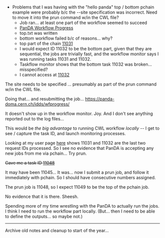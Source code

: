 - Problems that I was having with the "hello panda" top / bottom pchain example were probably b/c the --site specification was incorrect.  Need to move it into the prun command w/in the CWL file?
	- Job ran... at least one part of the workflow seemed to succeed
	- [PanDA Workflow Progress](https://panda-doma.cern.ch/idds/wfprogress/)
	- top.txt was written
	- bottom workflow failed b/c of reasons... why?
	- top part of the chain [11031](https://panda-doma.cern.ch/task/11031/)
	- I would expect ID 11032 to be the bottom part, given that they are sequential, the jobs are trivially fast, and the workflow monitor says I was running tasks 11031 and 11032.
	- Taskflow monitor shows that the bottom task 11032 was broken... misspecified?
	- I cannot access at [11032](https://panda-doma.cern.ch/task/11032/)
	
The site needs to be specified ... presumably as part of the prun command w/in the CWL file.

Doing that... and resubmitting the job...
https://panda-doma.cern.ch/idds/wfprogress/

It doesn't show up in the workflow monitor.  Joy.  And I don't see anything reported out to the log files...

This would be *the big advantage* to running CWL workflow *locally* -- I get to see / capture the task ID, and launch monitoring processes.

Looking at my user page [here](https://panda-doma.cern.ch/tasks/?display_limit=300&username=Jason%20Webb) shows 11031 and 11032 are the last two request IDs processed.  So I see no evidence that PanDA is accepting any new jobs from me via pchain...  Try prun.

~~Gave me a task ID [11048](https://panda-doma.cern.ch/task/11048/)~~

It may have been 11045...  It was... now I submit a prun job, and follow it immediately with pchain.  So I should have consecutive numbers assigned.

The prun job is 11048, so I expect 11049 to be the top of the pchain job.

No evidence that it is there.  Sheesh.

Spending more of my time wrestling with the PanDA to actually run the jobs.  I think I need to run the workflow part locally.  (But... then I need to be able to define the outputs... so maybe not.)



-------------------------------
Archive old notes and cleanup to start of the year...

